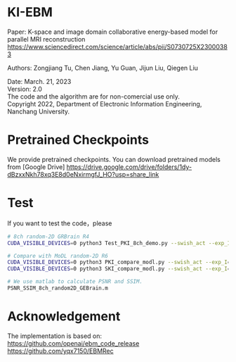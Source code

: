 # KI-EBM
Paper: K-space and image domain collaborative energy-based model for parallel MRI reconstruction
https://www.sciencedirect.com/science/article/abs/pii/S0730725X23000383

Authors: Zongjiang Tu, Chen Jiang, Yu Guan, Jijun Liu, Qiegen Liu 

Date: March. 21, 2023  
Version: 2.0   
The code and the algorithm are for non-comercial use only.   
Copyright 2022, Department of Electronic Information Engineering, Nanchang University. 

# Pretrained Checkpoints
We provide pretrained checkpoints. You can download pretrained models from [Google Drive] 
https://drive.google.com/drive/folders/1dy-dBzxxNkh78xq3E8d0eNxirmgfJ_HO?usp=share_link

# Test
If you want to test the code，please
```bash
# 8ch random-2D GRBrain R4
CUDA_VISIBLE_DEVICES=0 python3 Test_PKI_8ch_demo.py --swish_act --exp_I=SIAT_I --resume_iter_I=169500 --exp_K=SIAT_K --resume_iter_K=124500 --step_lr_I=300 --step_lr_K=100

# Compare with MoDL random-2D R6
CUDA_VISIBLE_DEVICES=0 python3 PKI_compare_modl.py --swish_act --exp_I=SIAT_I --resume_iter_I=169500 --exp_K=SIAT_K --resume_iter_K=124500 --step_lr_I=10 --step_lr_K=10
CUDA_VISIBLE_DEVICES=0 python3 SKI_compare_modl.py --swish_act --exp_I=SIAT_I --resume_iter_I=169500 --exp_K=SIAT_K --resume_iter_K=124500 --step_lr_I=10 --step_lr_K=10

# We use matlab to calculate PSNR and SSIM.
PSNR_SSIM_8ch_random2D_GEBrain.m
```

# Acknowledgement
The implementation is based on: 
https://github.com/openai/ebm_code_release
https://github.com/yqx7150/EBMRec

